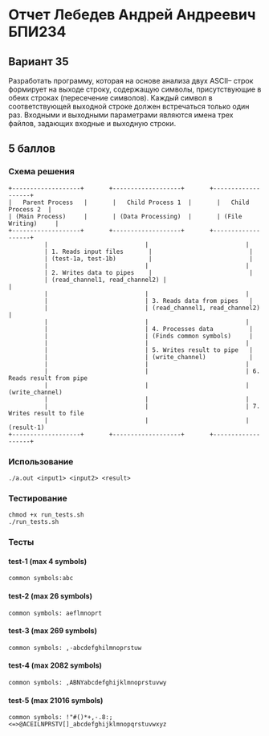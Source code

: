 # Отчет Лебедев Андрей Андреевич БПИ234
## Вариант 35
Разработать программу, которая на основе анализа двух ASCII–
строк формирует на выходе строку, содержащую символы, присутствующие в обеих строках (пересечение символов). Каждый
символ в соответствующей выходной строке должен встречаться
только один раз. Входными и выходными параметрами являются
имена трех файлов, задающих входные и выходную строки.
## 5 баллов
### Схема решения
```
+-------------------+       +-------------------+       +-------------------+
|   Parent Process   |       |   Child Process 1  |       |   Child Process 2  |
| (Main Process)     |       | (Data Processing)  |       | (File Writing)     |
+-------------------+       +-------------------+       +-------------------+
          |                           |                           |
          | 1. Reads input files       |                           |
          | (test-1a, test-1b)         |                           |
          |                           |                           |
          | 2. Writes data to pipes    |                           |
          | (read_channel1, read_channel2) |                           |
          |                           |                           |
          |                           | 3. Reads data from pipes   |
          |                           | (read_channel1, read_channel2) |
          |                           |                           |
          |                           | 4. Processes data          |
          |                           | (Finds common symbols)     |
          |                           |                           |
          |                           | 5. Writes result to pipe   |
          |                           | (write_channel)            |
          |                           |                           |
          |                           |                           | 6. Reads result from pipe
          |                           |                           | (write_channel)
          |                           |                           |
          |                           |                           | 7. Writes result to file
          |                           |                           | (result-1)
+-------------------+       +-------------------+       +-------------------+
```
### Использование
```
./a.out <input1> <input2> <result>
```
### Тестирование
```
chmod +x run_tests.sh
./run_tests.sh
```
### Тесты
#### test-1 (max 4 symbols)
```
common symbols:abc
```
#### test-2 (max 26 symbols)
```
common symbols: aeflmnoprt
```
#### test-3 (max 269 symbols)
```
common symbols: ,-abcdefghilmnoprstuw
```
#### test-4 (max 2082 symbols)
```
common symbols: ,ABNYabcdefghijklmnoprstuvwy
```
#### test-5 (max 21016 symbols)
```
common symbols: !"#()*+,-.8:;<=>@ACEILNPRSTV[]_abcdefghijklmnopqrstuvwxyz
```